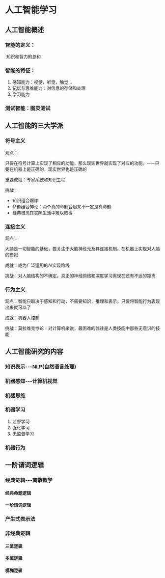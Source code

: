 # 人工智能学习

## 人工智能概述

### 智能的定义：

​	知识和智力的总和

### 智能的特征：

1. 感知能力：视觉，听觉，触觉...
2. 记忆与思维能力：对信息的存储和处理
3. 学习能力

### 测试智能：图灵测试



## 人工智能的三大学派

### 符号主义

观点：

只要在符号计算上实现了相应的功能，那么现实世界就实现了对应的功能。----只要在机器上是正确的，现实世界也是正确的

重要成就：专家系统和知识工程

挑战：

- 知识组合爆炸
- 命题组合悖论：两个真的命题合起来不一定是真命题
- 经典概念在实际生活中难以取得

### 连接主义

观点：

大脑是一切智能的基础，要关注于大脑神经元及其连接机制，在机器上实现对人脑的模拟

成就：成为广泛运用的AI实现路线

挑战：对人脑结构的不确定，真正的神经网络和深度学习离现在还有不远的距离



### 行为主义

观点：智能只取决于感知和行动，不需要知识，推理和表示，只要将智能行为表现出来就可以了

成就：机器人控制

挑战：莫拉维克悖论：对计算机来说，最困难的往往是人类技能中那些无意识的技能



## 人工智能研究的内容

### 知识表示---NLP(自然语言处理)

### 机器感知---计算机视觉

### 机器思维

### 机器学习

1. 监督学习
2. 强化学习
3. 无监督学习

### 机器行为



## 一阶谓词逻辑

### 经典逻辑---离散数学

#### 经典命题逻辑

#### 一阶谓词逻辑

### 产生式表示法



### 非经典逻辑

#### 三值逻辑

#### 多值逻辑

#### 模糊逻辑

